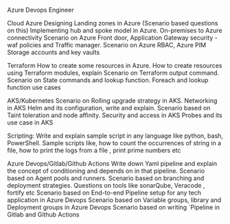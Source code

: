 Azure Devops Engineer 

Cloud Azure 
Designing Landing zones in Azure (Scenario based questions on this)
Implementing hub and spoke model in Azure.
On-premises to Azure connectivity
Scenario on Azure Front door, Application Gateway  security - waf policies and Traffic manager.
Scenario on Azure RBAC, Azure PIM 
Storage accounts and key vaults 

Terraform 
How to  create some resources in Azure.
How to create resources using Terraform modules, explain
Scenario on Terraform output command.
Scenario on State commands and lookup function. 
Foreach and lookup function use cases

AKS/Kubernetes
Scenario on Rolling upgrade strategy in AKS.
Networking in AKS 
Helm and its configuration, write and explain.
Scenario based on Taint toleration and node affinity.
Security and access in AKS
Probes and its use case in AKS

Scripting:
Write and explain sample script in any language like python, bash, PowerShell.
Sample scripts like, how to count the occurrences of string in a file, how to print the logs from a file , print prime numbers etc

Azure Devops/Gitlab/Github Actions
Write down Yaml pipeline and explain the concept of conditioning and depends on in that pipeline.
Scenario based on Agent pools and runners.
Scenario based on branching and deployment strategies.
Questions on tools like sonarQube, Veracode , fortify etc
Scenario based on End-to-end Pipeline setup for any tech application in Azure Devops
Scenario based on Variable groups, library and Deployment groups in Azure Devops
Scenario based on writing `Pipeline in Gitlab and Github Actions
